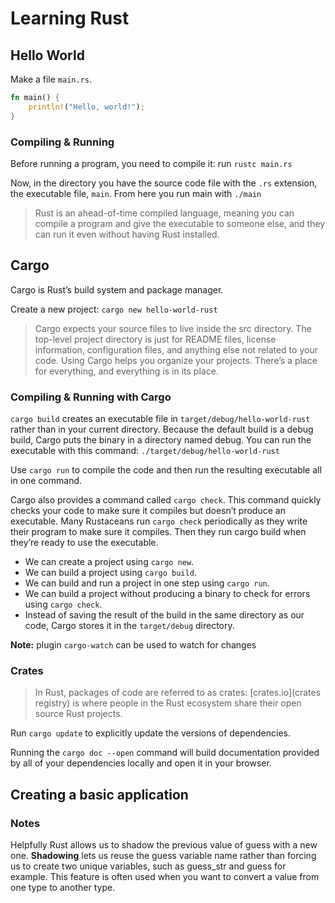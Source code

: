 # Learning Rust

## Hello World

Make a file `main.rs`.

```rust
fn main() {
    println!("Hello, world!");
}
```

### Compiling & Running

Before running a program, you need to compile it: run `rustc main.rs`

Now, in the directory you have the source code file with the `.rs` extension, the executable file, `main`. From here you run main with `./main`

> Rust is an ahead-of-time compiled language, meaning you can compile a program and give the executable to someone else, and they can run it even without having Rust installed.

## Cargo

Cargo is Rust’s build system and package manager.

Create a new project: `cargo new hello-world-rust`

> Cargo expects your source files to live inside the src directory. The top-level project directory is just for README files, license information, configuration files, and anything else not related to your code. Using Cargo helps you organize your projects. There’s a place for everything, and everything is in its place.

### Compiling & Running with Cargo

`cargo build` creates an executable file in `target/debug/hello-world-rust` rather than in your current directory. Because the default build is a debug build, Cargo puts the binary in a directory named debug. You can run the executable with this command: `./target/debug/hello-world-rust`

Use `cargo run` to compile the code and then run the resulting executable all in one command.

Cargo also provides a command called `cargo check`. This command quickly checks your code to make sure it compiles but doesn’t produce an executable. Many Rustaceans run `cargo check` periodically as they write their program to make sure it compiles. Then they run cargo build when they’re ready to use the executable.

- We can create a project using `cargo new`.
- We can build a project using `cargo build`.
- We can build and run a project in one step using `cargo run`.
- We can build a project without producing a binary to check for errors using `cargo check`.
- Instead of saving the result of the build in the same directory as our code, Cargo stores it in the `target/debug` directory.

**Note:** plugin `cargo-watch` can be used to watch for changes

### Crates

> In Rust, packages of code are referred to as crates:
> [crates.io](crates registry) is where people in the Rust ecosystem share their open source Rust projects.

Run `cargo update` to explicitly update the versions of dependencies.

Running the `cargo doc --open` command will build documentation provided by all of your dependencies locally and open it in your browser.

## Creating a basic application

### Notes

Helpfully Rust allows us to shadow the previous value of guess with a new one. **Shadowing** lets us reuse the guess variable name rather than forcing us to create two unique variables, such as guess_str and guess for example. This feature is often used when you want to convert a value from one type to another type.
